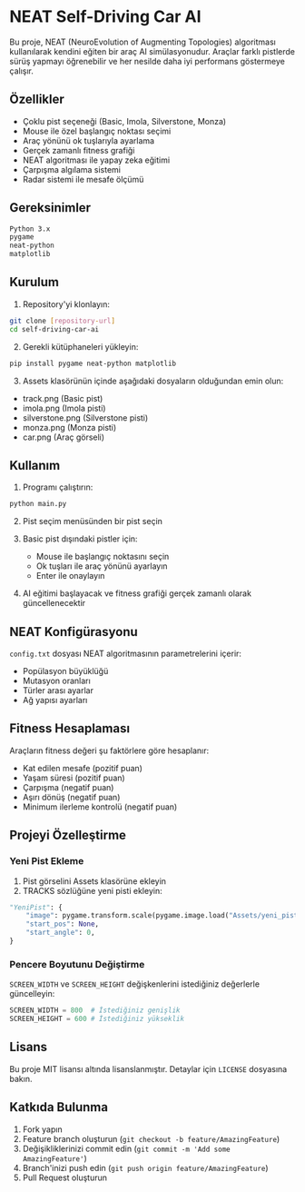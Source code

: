 # NEAT Self-Driving Car AI

Bu proje, NEAT (NeuroEvolution of Augmenting Topologies) algoritması kullanılarak kendini eğiten bir araç AI simülasyonudur. Araçlar farklı pistlerde sürüş yapmayı öğrenebilir ve her nesilde daha iyi performans göstermeye çalışır.

## Özellikler

- Çoklu pist seçeneği (Basic, Imola, Silverstone, Monza)
- Mouse ile özel başlangıç noktası seçimi
- Araç yönünü ok tuşlarıyla ayarlama
- Gerçek zamanlı fitness grafiği
- NEAT algoritması ile yapay zeka eğitimi
- Çarpışma algılama sistemi
- Radar sistemi ile mesafe ölçümü

## Gereksinimler

```bash
Python 3.x
pygame
neat-python
matplotlib
```

## Kurulum

1. Repository'yi klonlayın:
```bash
git clone [repository-url]
cd self-driving-car-ai
```

2. Gerekli kütüphaneleri yükleyin:
```bash
pip install pygame neat-python matplotlib
```

3. Assets klasörünün içinde aşağıdaki dosyaların olduğundan emin olun:
- track.png (Basic pist)
- imola.png (Imola pisti)
- silverstone.png (Silverstone pisti)
- monza.png (Monza pisti)
- car.png (Araç görseli)

## Kullanım

1. Programı çalıştırın:
```bash
python main.py
```

2. Pist seçim menüsünden bir pist seçin

3. Basic pist dışındaki pistler için:
   - Mouse ile başlangıç noktasını seçin
   - Ok tuşları ile araç yönünü ayarlayın
   - Enter ile onaylayın

4. AI eğitimi başlayacak ve fitness grafiği gerçek zamanlı olarak güncellenecektir

## NEAT Konfigürasyonu

`config.txt` dosyası NEAT algoritmasının parametrelerini içerir:
- Popülasyon büyüklüğü
- Mutasyon oranları
- Türler arası ayarlar
- Ağ yapısı ayarları

## Fitness Hesaplaması

Araçların fitness değeri şu faktörlere göre hesaplanır:
- Kat edilen mesafe (pozitif puan)
- Yaşam süresi (pozitif puan)
- Çarpışma (negatif puan)
- Aşırı dönüş (negatif puan)
- Minimum ilerleme kontrolü (negatif puan)

## Projeyi Özelleştirme

### Yeni Pist Ekleme
1. Pist görselini Assets klasörüne ekleyin
2. TRACKS sözlüğüne yeni pisti ekleyin:
```python
"YeniPist": {
    "image": pygame.transform.scale(pygame.image.load("Assets/yeni_pist.png"), (SCREEN_WIDTH, SCREEN_HEIGHT)),
    "start_pos": None,
    "start_angle": 0,
}
```

### Pencere Boyutunu Değiştirme
`SCREEN_WIDTH` ve `SCREEN_HEIGHT` değişkenlerini istediğiniz değerlerle güncelleyin:
```python
SCREEN_WIDTH = 800  # İstediğiniz genişlik
SCREEN_HEIGHT = 600 # İstediğiniz yükseklik
```

## Lisans

Bu proje MIT lisansı altında lisanslanmıştır. Detaylar için `LICENSE` dosyasına bakın.

## Katkıda Bulunma

1. Fork yapın
2. Feature branch oluşturun (`git checkout -b feature/AmazingFeature`)
3. Değişikliklerinizi commit edin (`git commit -m 'Add some AmazingFeature'`)
4. Branch'inizi push edin (`git push origin feature/AmazingFeature`)
5. Pull Request oluşturun
